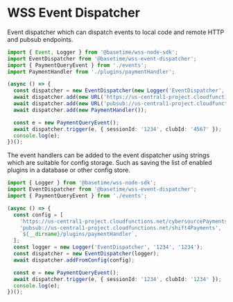 WSS Event Dispatcher
====================
Event dispatcher which can dispatch events to local code and remote HTTP and pubsub endpoints.

```typescript
import { Event, Logger } from '@basetime/wss-node-sdk';
import EventDispatcher from '@basetime/wss-event-dispatcher';
import { PaymentQueryEvent } from './events';
import PaymentHandler from './plugins/paymentHandler';

(async () => {
  const dispatcher = new EventDispatcher(new Logger('EventDispatcher', '1234', '4567'));
  await dispatcher.add(new URL('https://us-central1-project.cloudfunctions.net/cybersourcePayments'));
  await dispatcher.add(new URL('pubsub://us-central1-project.cloudfunctions.net/shift4Payments'));
  await dispatcher.add(new PaymentHandler());

  const e = new PaymentQueryEvent();
  await dispatcher.trigger(e, { sessionId: '1234', clubId: '4567' });
  console.log(e);
})();
```

The event handlers can be added to the event dispatcher using strings which are suitable for config storage. Such as saving the list of enabled plugins in a database or other config store.

```typescript
import { Logger } from '@basetime/wss-node-sdk';
import EventDispatcher from '@basetime/wss-event-dispatcher';
import { PaymentQueryEvent } from './events';

(async () => {
  const config = [
    'https://us-central1-project.cloudfunctions.net/cybersourcePayments',
    'pubsub://us-central1-project.cloudfunctions.net/shift4Payments',
    `${__dirname}/plugins/paymentHandler`,
  ];
  const logger = new Logger('EventDispatcher', '1234', '1234');
  const dispatcher = new EventDispatcher(logger);
  await dispatcher.addFromConfig(config);

  const e = new PaymentQueryEvent();
  await dispatcher.trigger(e, { sessionId: '1234', clubId: '1234' });
  console.log(e);
})();
```
